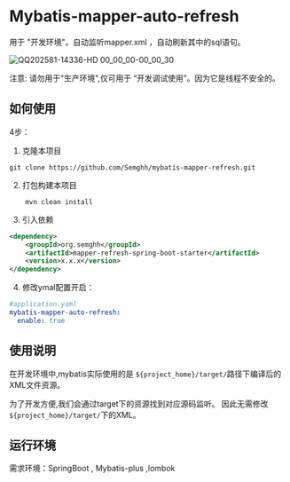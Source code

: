 # Mybatis-mapper-auto-refresh

用于 "开发环境"。自动监听mapper.xml ，自动刷新其中的sql语句。

![QQ202581-14336-HD 00_00_00-00_00_30](https://github.com/user-attachments/assets/e2928ce2-6ff6-4260-b21d-cde5402727ff)






注意: 请勿用于"生产环境",仅可用于 “开发调试使用”。因为它是线程不安全的。




## 如何使用

4步：

1. 克隆本项目
```shell
git clone https://github.com/Semghh/mybatis-mapper-refresh.git
```

2. 打包构建本项目

```shell
    mvn clean install
```

3. 引入依赖
```xml
<dependency>
    <groupId>org.semghh</groupId>
    <artifactId>mapper-refresh-spring-boot-starter</artifactId>
    <version>x.x.x</version>
</dependency>
```

4. 修改ymal配置开启：
```yaml
#application.yaml
mybatis-mapper-auto-refresh:
  enable: true
```


## 使用说明

在开发环境中,mybatis实际使用的是 `${project_home}/target/`路径下编译后的XML文件资源。

为了开发方便,我们会通过target下的资源找到对应源码监听。
因此无需修改`${project_home}/target/`下的XML。



## 运行环境
需求环境：SpringBoot , Mybatis-plus ,lombok
